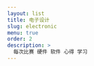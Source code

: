 ```yaml
---
layout: list
title: 电子设计
slug: electronic
menu: true
order: 2
description: >
  每次比赛 硬件 软件 心得 学习
---
```


